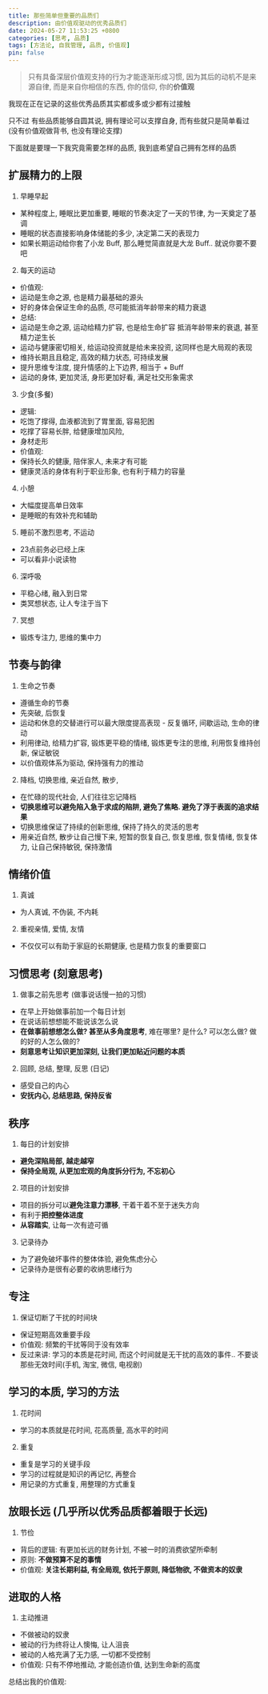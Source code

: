 ```yaml
---
title: 那些简单但重要的品质们
description: 由价值观驱动的优秀品质们
date: 2024-05-27 11:53:25 +0800
categories: [思考, 品质]
tags: [方法论, 自我管理, 品质, 价值观]
pin: false
---
```


> 只有具备深层价值观支持的行为才能逐渐形成习惯, 因为其后的动机不是来源自律, 而是来自你相信的东西, 你的信仰, 你的**价值观**
> 

我现在正在记录的这些优秀品质其实都或多或少都有过接触

只不过
有些品质能够自圆其说,
拥有理论可以支撑自身,
而有些就只是简单看过 (没有价值观做背书, 也没有理论支撑)

下面就是要理一下我究竟需要怎样的品质, 我到底希望自己拥有怎样的品质

## 扩展精力的上限
1. 早睡早起
- 某种程度上, 睡眠比更加重要, 睡眠的节奏决定了一天的节律, 为一天奠定了基调
- 睡眠的状态直接影响身体储能的多少, 决定第二天的表现力
- 如果长期运动给你套了小龙 Buff, 那么睡觉简直就是大龙 Buff.. 就说你要不要吧

2. 每天的运动
- 价值观:
- 运动是生命之源, 也是精力最基础的源头
- 好的身体会保证生命的品质, 尽可能抵消年龄带来的精力衰退
- 总结:
- 运动是生命之源, 运动给精力扩容, 也是给生命扩容 抵消年龄带来的衰退, 甚至精力逆生长
- 运动与健康密切相关, 给运动投资就是给未来投资, 这同样也是大局观的表现
- 维持长期且且稳定, 高效的精力状态, 可持续发展
- 提升思维专注度, 提升情感的上下边界, 相当于 + Buff
- 运动的身体, 更加灵活, 身形更加好看, 满足社交形象需求

3. 少食(多餐)
- 逻辑:
- 吃饱了撑得, 血液都流到了胃里面, 容易犯困
- 吃撑了容易长胖, 给健康增加风险,
- 身材走形
- 价值观:
- 保持长久的健康, 陪伴家人, 未来才有可能
- 健康灵活的身体有利于职业形象, 也有利于精力的容量

4. 小憩
- 大幅度提高单日效率
- 是睡眠的有效补充和辅助

5. 睡前不激烈思考, 不运动
- 23点前务必已经上床
- 可以看非小说读物

6. 深呼吸
- 平稳心绪, 融入到日常
- 类冥想状态, 让人专注于当下


7. 冥想
- 锻炼专注力, 思维的集中力

## 节奏与韵律

1. 生命之节奏
- 遵循生命的节奏
- 先突破, 后恢复
- 运动和休息的交替进行可以最大限度提高表现 - 反复循环, 间歇运动, 生命的律动
- 利用律动, 给精力扩容, 锻炼更平稳的情绪, 锻炼更专注的思维, 利用恢复维持创新, 保证敏锐
- 以价值观体系为驱动, 保持强有力的推动


2. 降档, 切换思维, 亲近自然, 散步,
- 在忙碌的现代社会, 人们往往忘记降档
- **切换思维可以避免陷入急于求成的陷阱, 避免了焦略. 避免了浮于表面的追求结果**
- 切换思维保证了持续的创新思维, 保持了持久的灵活的思考
- 用亲近自然, 散步让自己慢下来, 短暂的恢复自己, 恢复思维, 恢复情绪, 恢复体力, 让自己保持敏锐, 保持激情


## 情绪价值
1. 真诚
- 为人真诚, 不伪装, 不内耗

2. 重视亲情, 爱情, 友情
- 不仅仅可以有助于家庭的长期健康, 也是精力恢复的重要窗口

## 习惯思考 (刻意思考)
1. 做事之前先思考 (做事说话慢一拍的习惯)
- 在早上开始做事前加一个每日计划
- 在说话前想想能不能说该怎么说
- **在做事前想想怎么做? 甚至从多角度思考**, 难在哪里? 是什么? 可以怎么做? 做的好的人怎么做的?
- **刻意思考让知识更加深刻, 让我们更加贴近问题的本质**

2. 回顾, 总结, 整理, 反思 (日记)
- 感受自己的内心
- **安抚内心, 总结思路, 保持反省**


## 秩序

1. 每日的计划安排
- **避免深陷局部, 越走越窄**
- **保持全局观, 从更加宏观的角度拆分行为, 不忘初心**

2. 项目的计划安排
- 项目的拆分可以**避免注意力漂移**, 干着干着不至于迷失方向
- 有利于**把控整体进度**
- **从容踏实**, 让每一次有迹可循

3. 记录待办
- 为了避免破坏事件的整体体验, 避免焦虑分心
- 记录待办是很有必要的收纳思绪行为

## 专注
1. 保证切断了干扰的时间块
- 保证短期高效重要手段
- 价值观: 频繁的干扰等同于没有效率
- 反过来讲: 学习的本质是花时间, 而这个时间就是无干扰的高效的事件.. 不要谈那些无效时间(手机, 淘宝, 微信, 电视剧)


## 学习的本质, 学习的方法

1. 花时间
- 学习的本质就是花时间, 花高质量, 高水平的时间

2. 重复
- 重复是学习的关键手段
- 学习的过程就是知识的再记忆, 再整合
- 用记录的方式重复, 用整理的方式重复

## 放眼长远 (几乎所以优秀品质都着眼于长远)

1. 节俭
- 背后的逻辑: 有更加长远的财务计划, 不被一时的消费欲望所牵制
- 原则: **不做预算不足的事情**
- 价值观: **关注长期利益, 有全局观, 依托于原则, 降低物欲, 不做资本的奴隶**

## 进取的人格

1. 主动推进
- 不做被动的奴隶
- 被动的行为终将让人懊悔, 让人沮丧
- 被动的人格充满了无力感, 一切都不受控制
- 价值观: 只有不停地推动, 才能创造价值, 达到生命新的高度










总结出我的价值观: 
